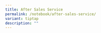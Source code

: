 ```yaml
---
title: After Sales Service
permalink: /notebook/after-sales-service/
variant: tiptap
description: ""
---
```

